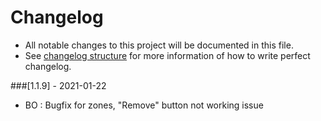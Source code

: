 # Changelog
- All notable changes to this project will be documented in this file.
- See [changelog structure](https://keepachangelog.com/en/0.3.0/) for more information of how to write perfect changelog.

###[1.1.9] - 2021-01-22
- BO : Bugfix for zones, "Remove" button not working issue
